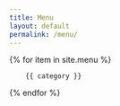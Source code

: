 ```yaml
---
title: Menu
layout: default
permalink: /menu/
---
```

{% for item in site.menu %}

        {{ category }}

{% endfor %}

